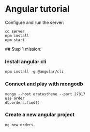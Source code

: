 # Angular tutorial

Configure and run the server:
```
cd server
npm install
npm start
```

## Step 1 mission:

### Install angular cli 
`npm install -g @angular/cli`

### Connect and play with mongodb
```
mongo --host eratosthene --port 27017
use order
db.orders.find()
```

### Create a new angular project
`ng new orders`
